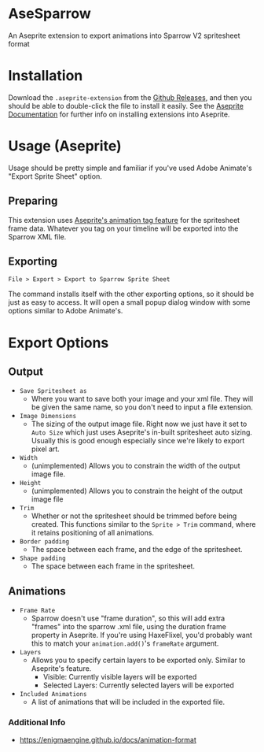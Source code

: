 # AseSparrow

An Aseprite extension to export animations into Sparrow V2 spritesheet format

# Installation

Download the `.aseprite-extension` from the [Github Releases](https://github.com/FunkinCrew/AseSparrow/releases), and then you should be able to double-click the file to install it easily. See the [Aseprite Documentation](https://www.aseprite.org/docs/extensions/) for further info on installing extensions into Aseprite.

# Usage (Aseprite)

Usage should be pretty simple and familiar if you've used Adobe Animate's "Export Sprite Sheet" option.

## Preparing

This extension uses [Aseprite's animation tag feature](https://www.aseprite.org/docs/tags/) for the spritesheet frame data. 
Whatever you tag on your timeline will be exported into the Sparrow XML file. 

## Exporting 

`File > Export > Export to Sparrow Sprite Sheet` 

The command installs itself with the other exporting options, so it should be just as easy to access. It will open a small popup dialog window with some options similar to Adobe Animate's.

# Export Options
## Output

- `Save Spritesheet as`
  - Where you want to save both your image and your xml file. They will be given the same name, so you don't need to input a file extension.
- `Image Dimensions`
  - The sizing of the output image file. Right now we just have it set to `Auto Size` which just uses Aseprite's in-built spritesheet auto sizing. Usually this is good enough especially since we're likely to export pixel art.
- `Width`
  - (unimplemented) Allows you to constrain the width of the output image file.
- `Height`
  - (unimplemented) Allows you to constrain the height of the output image file
- `Trim`
  - Whether or not the spritesheet should be trimmed before being created. This functions similar to the `Sprite > Trim` command, where it retains positioning of all animations. 
- `Border padding`
  - The space between each frame, and the edge of the spritesheet.
- `Shape padding`
  - The space between each frame in the spritesheet.

## Animations
- `Frame Rate`
  - Sparrow doesn't use "frame duration", so this will add extra "frames" into the sparrow .xml file, using the duration frame property in Aseprite. If you're using HaxeFlixel, you'd probably want this to match your `animation.add()`'s `frameRate` argument.
- `Layers`
  - Allows you to specify certain layers to be exported only. Similar to Aseprite's feature. 
    - Visible: Currently visible layers will be exported
    - Selected Layers: Currently selected layers will be exported
- `Included Animations`
  - A list of animations that will be included in the exported file. 




### Additional Info
- https://enigmaengine.github.io/docs/animation-format

